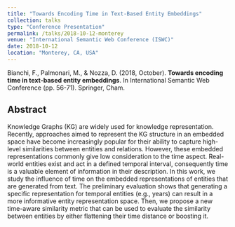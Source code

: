 ```yaml
---
title: "Towards Encoding Time in Text-Based Entity Embeddings"
collection: talks
type: "Conference Presentation"
permalink: /talks/2018-10-12-monterey
venue: "International Semantic Web Conference (ISWC)"
date: 2018-10-12
location: "Monterey, CA, USA"
---
```


Bianchi, F., Palmonari, M., & Nozza, D. (2018, October). **Towards encoding time in text-based entity embeddings**. In International Semantic Web Conference (pp. 56-71). Springer, Cham.

Abstract
--------

Knowledge Graphs (KG) are widely used for knowledge representation. Recently, approaches aimed to represent the KG structure in an embedded space have become increasingly popular for their ability to capture high-level similarities between entities and relations. However, these embedded representations commonly give low consideration to the time aspect. Real-world entities exist and act in a defined temporal interval, consequently time is a valuable element of information in their description. In this work, we study the influence of time on the embedded representations of entities that are generated from text. The preliminary evaluation shows that generating a specific representation for temporal entities (e.g., years) can result in a more informative entity representation space. Then, we propose a new time-aware similarity metric that can be used to evaluate the similarity between entities by either flattening their time distance or boosting it.
